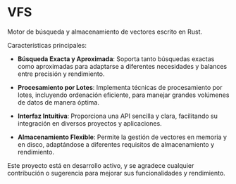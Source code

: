 # VFS
Motor de búsqueda y almacenamiento de vectores escrito en Rust.


Características principales:

* **Búsqueda Exacta y Aproximada**: Soporta tanto búsquedas exactas como aproximadas para adaptarse a diferentes necesidades y balances entre precisión y rendimiento.​

* **Procesamiento por Lotes**: Implementa técnicas de procesamiento por lotes, incluyendo ordenación eficiente, para manejar grandes volúmenes de datos de manera óptima.​

* **Interfaz Intuitiva**: Proporciona una API sencilla y clara, facilitando su integración en diversos proyectos y aplicaciones.​

* **Almacenamiento Flexible**: Permite la gestión de vectores en memoria y en disco, adaptándose a diferentes requisitos de almacenamiento y rendimiento.​

Este proyecto está en desarrollo activo, y se agradece cualquier contribución o sugerencia para mejorar sus funcionalidades y rendimiento.
